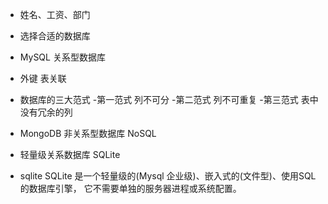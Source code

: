 - 姓名、工资、部门

- 选择合适的数据库
 - MySQL 关系型数据库
  - 外键 表关联
  - 数据库的三大范式
   -第一范式 列不可分
   -第二范式 列不可重复
   -第三范式  表中没有冗余的列
 - MongoDB 非关系型数据库 NoSQL
 - 轻量级关系数据库  SQLite
 - sqlite
 SQLite 是一个轻量级的(Mysql 企业级)、嵌入式的(文件型)、使用SQL的数据库引擎，
 它不需要单独的服务器进程或系统配置。